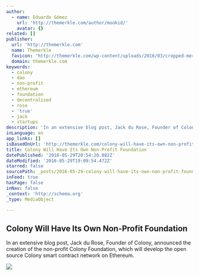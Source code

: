 ```yaml
---
author:
  - name: Eduardo Gómez
    url: 'http://themerkle.com/author/mookid/'
    avatar: {}
related: []
publisher:
  url: 'http://themerkle.com'
  name: Themerkle
  favicon: 'http://themerkle.com/wp-content/uploads/2016/03/cropped-merkle-white-1-192x192.png'
  domain: themerkle.com
keywords:
  - colony
  - dao
  - non-profit
  - ethereum
  - foundation
  - decentralised
  - rose
  - 'true'
  - jack
  - startups
description: 'In an extensive blog post, Jack du Rose, Founder of Colony, announced the creation of the non-profit Colony Foundation, which will develop the open source Colony smart contract network on Ethereum.'
inLanguage: en
app_links: []
isBasedOnUrl: 'http://themerkle.com/colony-will-have-its-own-non-profit-foundation/'
title: Colony Will Have Its Own Non-Profit Foundation
datePublished: '2016-05-29T20:54:20.882Z'
dateModified: '2016-05-29T19:09:54.472Z'
starred: false
sourcePath: _posts/2016-05-29-colony-will-have-its-own-non-profit-foundation.md
inFeed: true
hasPage: false
inNav: false
_context: 'http://schema.org'
_type: MediaObject

---
```

<article style=""><h1>Colony Will Have Its Own Non-Profit Foundation</h1><p>In an extensive blog post, Jack du Rose, Founder of Colony, announced the creation of the non-profit Colony Foundation, which will develop the open source Colony smart contract network on Ethereum.</p><img src="http://themerkle.com/wp-content/uploads/2016/05/ColonyIO-Foundation.png" /></article>